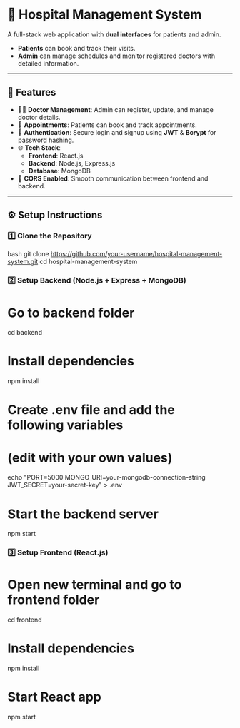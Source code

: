 # 🏥 Hospital Management System

A full-stack web application with **dual interfaces** for patients and admin.  

- **Patients** can book and track their visits.  
- **Admin** can manage schedules and monitor registered doctors with detailed information.  

---

## 🚀 Features

- 👩‍⚕️ **Doctor Management**: Admin can register, update, and manage doctor details.  
- 📅 **Appointments**: Patients can book and track appointments.  
- 🔑 **Authentication**: Secure login and signup using **JWT** & **Bcrypt** for password hashing.  
- 🌐 **Tech Stack**:  
  - **Frontend**: React.js  
  - **Backend**: Node.js, Express.js  
  - **Database**: MongoDB  
- 🔗 **CORS Enabled**: Smooth communication between frontend and backend.  

---

## ⚙️ Setup Instructions

### 1️⃣ Clone the Repository
bash
git clone https://github.com/your-username/hospital-management-system.git
cd hospital-management-system
### 2️⃣ Setup Backend (Node.js + Express + MongoDB)

# Go to backend folder
cd backend

# Install dependencies
npm install

# Create .env file and add the following variables
# (edit with your own values)
echo "PORT=5000
MONGO_URI=your-mongodb-connection-string
JWT_SECRET=your-secret-key" > .env

# Start the backend server
npm start
### 3️⃣ Setup Frontend (React.js)

# Open new terminal and go to frontend folder
cd frontend

# Install dependencies
npm install

# Start React app
npm start
